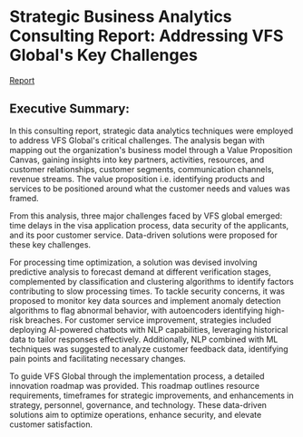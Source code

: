 # Strategic Business Analytics Consulting Report: Addressing VFS Global's Key Challenges
[Report](https://github.com/SoumyaO/value-proposition-vfs/blob/main/OgotiSoumyaSMM640.pdf)

## Executive Summary:
In this consulting report, strategic data analytics techniques were employed to address VFS Global's critical challenges. The analysis began with mapping out the organization's business model through a Value Proposition Canvas, gaining insights into key partners, activities, resources, and customer relationships, customer segments, communication channels, revenue streams. The value proposition i.e. identifying products and services to be positioned around what the customer needs and values was framed. 

From this analysis, three major challenges faced by VFS global emerged: time delays in the visa application process, data security of the applicants, and its poor customer service. Data-driven solutions were proposed for these key challenges.

For processing time optimization, a solution was devised involving predictive analysis to forecast demand at different verification stages, complemented by classification and clustering algorithms to identify factors contributing to slow processing times. To tackle security concerns, it was proposed to monitor key data sources and implement anomaly detection algorithms to flag abnormal behavior, with autoencoders identifying high-risk breaches. For customer service improvement, strategies included deploying AI-powered chatbots with NLP capabilities, leveraging historical data to tailor responses effectively. Additionally, NLP combined with ML techniques was suggested to analyze customer feedback data, identifying pain points and facilitating necessary changes.

To guide VFS Global through the implementation process, a detailed innovation roadmap was provided. This roadmap outlines resource requirements, timeframes for strategic improvements, and enhancements in strategy, personnel, governance, and technology. These data-driven solutions aim to optimize operations, enhance security, and elevate customer satisfaction.
